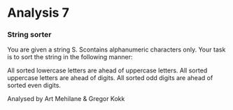 # Analysis 7

### String sorter

You are given a string S. Scontains alphanumeric characters only. Your task is to sort the string in the following manner:

All sorted lowercase letters are ahead of uppercase letters.
All sorted uppercase letters are ahead of digits.
All sorted odd digits are ahead of sorted even digits.


Analysed by Art Mehilane & Gregor Kokk
